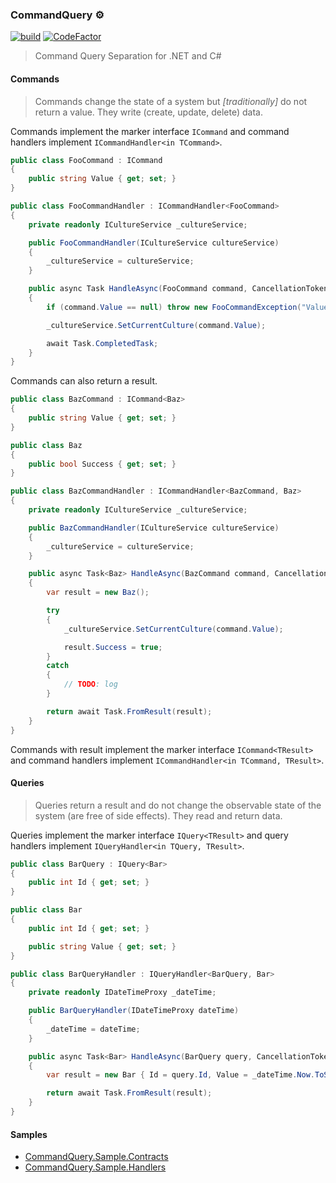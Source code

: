 ### CommandQuery ⚙️

[![build](https://github.com/hlaueriksson/CommandQuery/actions/workflows/build.yml/badge.svg)](https://github.com/hlaueriksson/CommandQuery/actions/workflows/build.yml) [![CodeFactor](https://codefactor.io/repository/github/hlaueriksson/commandquery/badge)](https://codefactor.io/repository/github/hlaueriksson/commandquery)

> Command Query Separation for .NET and C#

#### Commands

> Commands change the state of a system but _[traditionally]_ do not return a value. They write (create, update, delete) data.

Commands implement the marker interface `ICommand` and command handlers implement `ICommandHandler<in TCommand>`.

```cs
public class FooCommand : ICommand
{
    public string Value { get; set; }
}

public class FooCommandHandler : ICommandHandler<FooCommand>
{
    private readonly ICultureService _cultureService;

    public FooCommandHandler(ICultureService cultureService)
    {
        _cultureService = cultureService;
    }

    public async Task HandleAsync(FooCommand command, CancellationToken cancellationToken)
    {
        if (command.Value == null) throw new FooCommandException("Value cannot be null", 1337, "Try setting the value to 'en-US'");

        _cultureService.SetCurrentCulture(command.Value);

        await Task.CompletedTask;
    }
}
```

Commands can also return a result.

```cs
public class BazCommand : ICommand<Baz>
{
    public string Value { get; set; }
}

public class Baz
{
    public bool Success { get; set; }
}

public class BazCommandHandler : ICommandHandler<BazCommand, Baz>
{
    private readonly ICultureService _cultureService;

    public BazCommandHandler(ICultureService cultureService)
    {
        _cultureService = cultureService;
    }

    public async Task<Baz> HandleAsync(BazCommand command, CancellationToken cancellationToken)
    {
        var result = new Baz();

        try
        {
            _cultureService.SetCurrentCulture(command.Value);

            result.Success = true;
        }
        catch
        {
            // TODO: log
        }

        return await Task.FromResult(result);
    }
}
```

Commands with result implement the marker interface `ICommand<TResult>` and command handlers implement `ICommandHandler<in TCommand, TResult>`.

#### Queries

> Queries return a result and do not change the observable state of the system (are free of side effects). They read and return data.

Queries implement the marker interface `IQuery<TResult>` and query handlers implement `IQueryHandler<in TQuery, TResult>`.

```cs
public class BarQuery : IQuery<Bar>
{
    public int Id { get; set; }
}

public class Bar
{
    public int Id { get; set; }

    public string Value { get; set; }
}

public class BarQueryHandler : IQueryHandler<BarQuery, Bar>
{
    private readonly IDateTimeProxy _dateTime;

    public BarQueryHandler(IDateTimeProxy dateTime)
    {
        _dateTime = dateTime;
    }

    public async Task<Bar> HandleAsync(BarQuery query, CancellationToken cancellationToken)
    {
        var result = new Bar { Id = query.Id, Value = _dateTime.Now.ToString("F") };

        return await Task.FromResult(result);
    }
}
```

#### Samples

* [CommandQuery.Sample.Contracts](https://github.com/hlaueriksson/CommandQuery/tree/master/samples/CommandQuery.Sample.Contracts)
* [CommandQuery.Sample.Handlers](https://github.com/hlaueriksson/CommandQuery/tree/master/samples/CommandQuery.Sample.Handlers)

